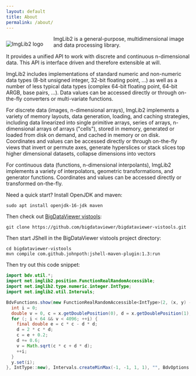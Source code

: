```yaml
---
layout: default
title: About
permalink: /about/
---
```


<p style="float:left; margin-right:2em"><img src="{{site.baseurl}}/images/imglib2-logo.png" alt="ImgLib2 logo" /></p>

ImgLib2 is a general-purpose, multidimensional image and data processing library.

It provides a unified API to work with discrete and continuous n-dimensional data.  This API is interface driven and therefore extensible at will.

ImgLib2 includes implementations of standard numeric and non-numeric data types (8-bit unsigned integer, 32-bit floating point, ...) as well as a number of less typical data types (complex 64-bit floating point, 64-bit ARGB, base pairs, ...).  Data values can be accessed directly or through on-the-fly converters or multi-variate functions.

For discrete data (images, n-dimensional arrays), ImgLib2 implements a variety of memory layouts, data generation, loading, and caching strategies, including data linearized into single primitive arrays, series of arrays, n-dimensional arrays of arrays ("cells"), stored in memory, generated or loaded from disk on demand, and cached in memory or on disk.  Coordinates and values can be accessed directly or through on-the-fly views that invert or permute axes, generate hyperslices or stack slices top higher dimensional datasets, collapse dimensions into vectors

For continuous data (functions, n-dimensional interpolants), ImgLib2 implements a variety of interpolators, geometric transformations, and generator functions.  Coordinates and values can be accessed directly or transformed on-the-fly.


<p style="clear:left"></p>

Need a quick start?  Install OpenJDK and maven:
```
sudo apt install openjdk-16-jdk maven
```

Then check out [BigDataViewer vistools](https://github.com/bigdataviewer/bigdataviewer-vistools):
```
git clone https://github.com/bigdataviewer/bigdataviewer-vistools.git
```

Then start JShell in the BigDataViewer vistools project directory:
```
cd bigdataviewer-vistools
mvn compile com.github.johnpoth:jshell-maven-plugin:1.3:run
```

Then try out this code snippet:
```java
import bdv.util.*;
import net.imglib2.position.FunctionRealRandomAccessible;
import net.imglib2.type.numeric.integer.IntType;
import net.imglib2.util.Intervals;

BdvFunctions.show(new FunctionRealRandomAccessible<IntType>(2, (x, y) -> {
  int i = 0;
  double v = 0, c = x.getDoublePosition(0), d = x.getDoublePosition(1);
  for (; i < 64 && v < 4096; ++i) {
    final double e = c * c - d * d;
    d = 2 * c * d;
    c = e + 0.2;
    d += 0.6;
    v = Math.sqrt(c * c + d * d);
    ++i;
  }
  y.set(i);
}, IntType::new), Intervals.createMinMax(-1, -1, 1, 1), "", BdvOptions.options().is2D()).setDisplayRange(0, 64);
```

